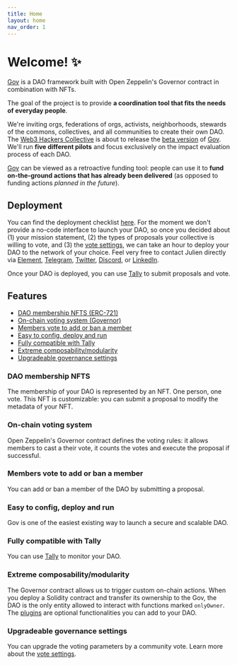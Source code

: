 ```yaml
---
title: Home
layout: home
nav_order: 1
---
```


# Welcome! ✨

[Gov](https://github.com/w3hc/gov) is a DAO framework built with Open Zeppelin's Governor contract in combination with NFTs.

The goal of the project is to provide **a coordination tool that fits the needs of everyday people**.

We're inviting orgs, federations of orgs, activists, neighborhoods, stewards of the commons, collectives, and all communities to create their own DAO. The [Web3 Hackers Collective](https://github.com/w3hc) is about to release the [beta version](https://github.com/w3hc/gov/milestone/3) of [Gov](https://github.com/w3hc/gov). We'll run **five different pilots** and focus exclusively on the impact evaluation process of each DAO. 

[Gov](https://github.com/w3hc/gov) can be viewed as a retroactive funding tool: people can use it to **fund on-the-ground actions that has already been delivered** (as opposed to funding actions *planned in the future*).

## Deployment

You can find the deployment checklist [here](./deployment.html#checklist). For the moment we don't provide a no-code interface to launch your DAO, so once you decided about (1) your mission statement, (2) the types of proposals your collective is willing to vote, and (3) the [vote settings](./vote-settings.html#guide), we can take an hour to deploy your DAO to the network of your choice. Feel very free to contact Julien directly via [Element](https://matrix.to/#/@julienbrg:matrix.org), [Telegram](https://t.me/julienbrg), [Twitter](https://twitter.com/julienbrg), [Discord](https://discord.gg/xw9dCeQ94Y), or [LinkedIn](https://www.linkedin.com/in/julienberanger/).

Once your DAO is deployed, you can use [Tally](https://www.tally.xyz/) to submit proposals and vote. 

## Features

- [DAO membership NFTS (ERC-721)](./#dao-membership-nfts)
- [On-chain voting system (Governor)](./#on-chain-voting-system)
- [Members vote to add or ban a member](./#members-vote-to-add-or-ban-a-member)
- [Easy to config, deploy and run](./#easy-to-config-deploy-and-run)
- [Fully compatible with Tally](./#fully-compatible-with-tally)
- [Extreme composability/modularity](./#extreme-composabilitymodularity)
- [Upgradeable governance settings](./#upgradeable-governance-settings)

### DAO membership NFTS

The membership of your DAO is represented by an NFT. One person, one vote. This NFT is customizable: you can submit a proposal to modify the metadata of your NFT. 

### On-chain voting system

Open Zeppelin's Governor contract defines the voting rules: it allows members to cast a their vote, it counts the votes and execute the proposal if successful.

### Members vote to add or ban a member

You can add or ban a member of the DAO by submitting a proposal. 

### Easy to config, deploy and run

Gov is one of the easiest existing way to launch a secure and scalable DAO. 

### Fully compatible with Tally

You can use [Tally](https://www.tally.xyz/) to monitor your DAO. 

### Extreme composability/modularity

The Governor contract allows us to trigger custom on-chain actions. When you deploy a Solidity contract and transfer its ownership to the Gov, the DAO is the only entity allowed to interact with functions marked `onlyOwner`. The [plugins](./plugins.html) are optional functionalities you can add to your DAO.

### Upgradeable governance settings

You can upgrade the voting parameters by a community vote. Learn more about the [vote settings](./vote-settings.html).  